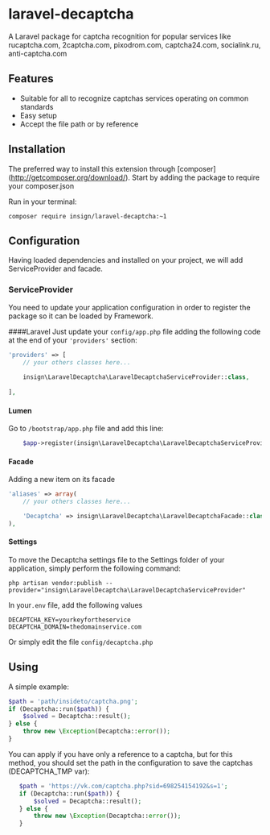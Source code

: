 laravel-decaptcha
================
A Laravel package for captcha recognition for popular services like rucaptcha.com, 2captcha.com, pixodrom.com, captcha24.com, socialink.ru, anti-captcha.com

Features
------------
* Suitable for all to recognize captchas services operating on common standards
* Easy setup
* Accept the file path or by reference



Installation
------------
The preferred way to install this extension through [composer] (http://getcomposer.org/download/). Start by adding the package to require your composer.json

Run in your terminal:

```shell
composer require insign/laravel-decaptcha:~1
```

Configuration
------------

Having loaded dependencies and installed on your project, we will add ServiceProvider and facade.

### ServiceProvider
You need to update your application configuration in order to register the package so it can be loaded by Framework.

####Laravel
Just update your `config/app.php` file adding the following code at the end of your `'providers'` section:

```php
'providers' => [
    // your others classes here...
    
    insign\LaravelDecaptcha\LaravelDecaptchaServiceProvider::class,
    
],
```


#### Lumen
Go to `/bootstrap/app.php` file and add this line:

```php
	$app->register(insign\LaravelDecaptcha\LaravelDecaptchaServiceProvider::class);
```

#### Facade
Adding a new item on its facade

```php
'aliases' => array(
    // your others classes here...

	'Decaptcha' => insign\LaravelDecaptcha\LaravelDecaptchaFacade::class,
),
```

#### Settings
To move the Decaptcha settings file to the Settings folder of your application, simply perform the following command:

```shell
php artisan vendor:publish --provider="insign\LaravelDecaptcha\LaravelDecaptchaServiceProvider"
```

In your`.env` file, add the following values

```
DECAPTCHA_KEY=yourkeyfortheservice
DECAPTCHA_DOMAIN=thedomainservice.com

```
Or simply edit the file `config/decaptcha.php` 

Using
------------
A simple example:

```php
$path = 'path/insideto/captcha.png';
if (Decaptcha::run($path)) {
    $solved = Decaptcha::result();
} else {
    throw new \Exception(Decaptcha::error());
}
```

You can apply if you have only a reference to a captcha, but for this method, you should set the path in the configuration to save the captchas (DECAPTCHA_TMP var):

```php
   $path = 'https://vk.com/captcha.php?sid=698254154192&s=1';
   if (Decaptcha::run($path)) {
       $solved = Decaptcha::result();
   } else {
       throw new \Exception(Decaptcha::error());
   }
```